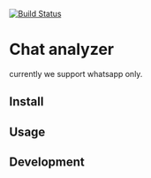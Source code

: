 [![Build Status](https://travis-ci.org/mowolf/chat-analyzer.svg?branch=master)](https://travis-ci.org/mowolf/chat-analyzer)

# Chat analyzer
currently we support whatsapp only.

## Install

## Usage

## Development
